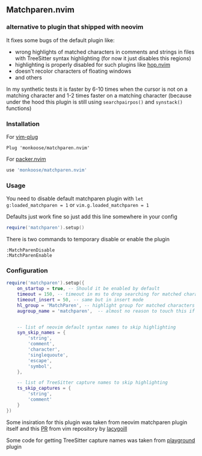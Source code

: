 ## Matchparen.nvim
### alternative to plugin that shipped with neovim

It fixes some bugs of the default plugin like:
- wrong highlights of matched characters in comments and strings in files with TreeSitter syntax highlighting
(for now it just disables this regions)
- highlighting is properly disabled for such plugins like [hop.nvim](https://github.com/phaazon/hop.nvim)
- doesn't recolor characters of floating windows
- and others

In my synthetic tests it is faster by 6-10 times when the cursor is not on a matching character and
1-2 times faster on a matching character (because under the hood this plugin is still using
`searchpairpos()` and `synstack()` functions)

### Installation

For [vim-plug](https://github.com/junegunn/vim-plug)
```vim
Plug 'monkoose/matchparen.nvim'
```

For [packer.nvim](https://github.com/wbthomason/packer.nvim)
```lua
use 'monkoose/matchparen.nvim'
```

### Usage

You need to disable default matchparen plugin with `let g:loaded_matchparen = 1` or `vim.g.loaded_matchparen = 1`

Defaults just work fine so just add this line somewhere in your config
```lua
require('matchparen').setup()
```

There is two commands to temporary disable or enable the plugin
```
:MatchParenDisable
:MatchParenEnable
```

### Configuration

```lua
require('matchparen').setup({
    on_startup = true, -- Should it be enabled by default
    timeout = 150, -- timeout in ms to drop searching for matched character in normal mode
    timeout_insert = 50, -- same but in insert mode
    hl_group = 'MatchParen', -- highlight group for matched characters
    augroup_name = 'matchparen',  -- almost no reason to touch this if you don't already have augroup with this name


    -- list of neovim default syntax names to skip highlighting
    syn_skip_names = {
        'string',
        'comment',
        'character',
        'singlequoute',
        'escape',
        'symbol',
    },

    -- list of TreeSitter capture names to skip highlighting
    ts_skip_captures = {
        'string',
        'comment'
    }
})
```

Some insiration for this plugin was taken from neovim matchparen plugin itself and this [PR](https://github.com/vim/vim/pull/7985) from vim repository by [lacygoill](https://github.com/lacygoill)

Some code for getting TreeSitter capture names was taken from [playground](https://github.com/nvim-treesitter/playground) plugin
